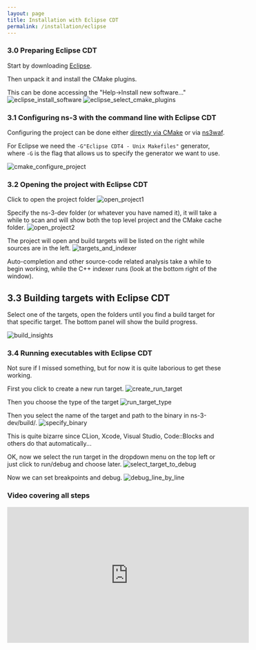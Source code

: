 ```yaml
---
layout: page
title: Installation with Eclipse CDT
permalink: /installation/eclipse
---
```


### 3.0 Preparing Eclipse CDT
Start by downloading [Eclipse](https://www.eclipse.org/cdt/downloads.php).

Then unpack it and install the CMake plugins.

This can be done accessing the "Help->Install new software..."
![eclipse_install_software](/NS3/img/eclipse/install_software.png)
![eclipse_select_cmake_plugins](/NS3/img/eclipse/select_cmake_plugins.png)


### 3.1 Configuring ns-3 with the command line with Eclipse CDT

Configuring the project can be done either [directly via CMake](/NS3/installation/terminal) 
or via [ns3waf](NS3/installation/ns3waf).

For Eclipse we need the `-G"Eclipse CDT4 - Unix Makefiles"` generator, where `-G` is the flag
that allows us to specify the generator we want to use.

![cmake_configure_project](/NS3/img/eclipse/configure_project.png)

### 3.2 Opening the project with Eclipse CDT

Click to open the project folder
![open_project1](/NS3/img/eclipse/open_project_part_from_folder.png)

Specify the ns-3-dev folder (or whatever you have named it), it will take a while to scan and
will show both the top level project and the CMake cache folder.
![open_project2](/NS3/img/eclipse/load_project_part2.png)

The project will open and build targets will be listed on the right while sources are in the left.
![targets_and_indexer](/NS3/img/eclipse/build_target_and_indexer.png)

Auto-completion and other source-code related analysis take a while to begin working, 
while the C++ indexer runs (look at the bottom right of the window).

## 3.3 Building targets with Eclipse CDT

Select one of the targets, open the folders until you find a build target for that specific target.
The bottom panel will show the build progress.

![build_insights](/NS3/img/eclipse/build_finished_but_code_insights_still_missing.png)


### 3.4 Running executables with Eclipse CDT

Not sure if I missed something, but for now it is quite laborious to get these working.

First you click to create a new run target.
![create_run_target](/NS3/img/eclipse/create_new_run_target.png)

Then you choose the type of the target
![run_target_type](/NS3/img/eclipse/run_target_type.png)

Then you select the name of the target and path to the binary in ns-3-dev/build/.
![specify_binary](/NS3/img/eclipse/specify_binary_path_and_run_target_name.png)

This is quite bizarre since CLion, Xcode, Visual Studio, Code::Blocks and others do that automatically...

OK, now we select the run target in the dropdown menu on the top left or 
just click to run/debug and choose later.
![select_target_to_debug](/NS3/img/eclipse/select_target_to_debug.png)

Now we can set breakpoints and debug.
![debug_line_by_line](/NS3/img/eclipse/debug_line_by_line.png)

### Video covering all steps
<iframe width="560" height="315" src="https://www.youtube.com/embed/FLhHzEEDb00" title="YouTube video player" frameborder="0" allow="accelerometer; autoplay; clipboard-write; encrypted-media; gyroscope; picture-in-picture" allowfullscreen></iframe>
